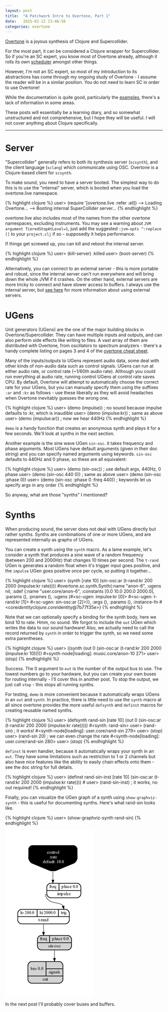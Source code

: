 ```yaml
---
layout: post
title:  "A Patchwork Intro to Overtone, Part 1"
date:   2015-02-12 13:46:56
categories: overtone
---
```

[Overtone][overtone] is a joyous synthesis of Clojure and Supercollider.

For the most part, it can be considered a Clojure wrapper for
Supercollider. So if you're an SC expert, you know most of Overtone
already, although it rolls its own [scheduler][at-at] amongst
other things.

However, I'm not an SC expert, so most of my introduction to its
abstractions has come through my ongoing study of Overtone - I assume
the reader will be in a similar position. You do not need to learn SC
in order to use Overtone!

While the documentation is quite good, particularly the
[examples][examples], there's a lack of information in some areas.

These posts will essentially be a learning diary, and so somewhat
unstructured and not comprehensive, but I hope they will be useful. I
will not cover anything about Clojure specifically.

*******

Server
======

"Supercollider" generally refers to both its synthesis server
(`scsynth`), and the client language (`sclang`) which communicate
using OSC. Overtone is a Clojure-based client for `scsynth`.

To make sound, you need to have a server booted. The simplest way to
do this is to use the "internal" server, which is booted when you load
the overtone.live namespace.

{% highlight clojure %}
user> (require '[overtone.live :refer :all])
--> Loading Overtone...
--> Booting internal SuperCollider server...
{% endhighlight %}

overtone.live also includes most of the names from the other overtone
namespaces, excluding instruments. You may see a warning about `JVM
argument TieredStopAtLevel=1`, just add the suggested `:jvm-opts ^:replace []`
to your `project.clj` if so - supposedly it helps performance.

If things get screwed up, you can kill and reboot the internal server.

{% highlight clojure %}
user> (kill-server)
:killed
user> (boot-server)
{% endhighlight %}

Alternatively, you can connect to an external server - this is more
portable and robust, since the internal server can't run everywhere
and will bring down the whole JVM if it crashes. On the other hand,
external servers are more tricky to connect and have slower access to
buffers. I always use the internal server, but [see
here](https://github.com/overtone/overtone/wiki/Connecting-scsynth#connecting-to-an-external-server)
for more information about using external servers.

UGens
=====

Unit generators (UGens) are the one of the major building blocks in
Overtone/Supercollider.  They can have multiple inputs and outputs,
and can also perform side effects like writing to files.  A vast array
of them are distributed with Overtone, from oscillators to spectrum
analyzers - there's a handy complete listing on pages 3 and 4 of the
[overtone cheat sheet](https://github.com/overtone/overtone/raw/master/docs/cheatsheet/overtone-cheat-sheet.pdf).

Many of the inputs/outputs to UGens represent audio data, some deal
with other kinds of non-audio data such as control signals. UGens can
run at either audio rate, or control rate (~1/60th audio
rate). Although you could run everything at audio rate, running
control UGens at control rate saves CPU. By default, Overtone will
attempt to automatically choose the correct rate for your UGens, but
you can manually specify them using the suffixes `:ar` and `:kr` as
follows - use these liberally as they will avoid headaches when Overtone
inevitably guesses the wrong one.

{% highlight clojure %}
user> (demo (impulse))  ; no sound because impulse defaults to :kr, which is inaudible
user> (demo (impulse:kr)) ; same as above
user> (demo (impulse:ar)) ; now we hear 440Hz
{% endhighlight %}

`demo` is a handy function that creates an anonymous synth and plays
it for a few seconds. We'll look at synths in the next section.

Another example is the sine wave UGen `sin-osc`. it takes frequency
and phase arguments. Most UGens have default arguments (given in their
doc string) and you can specify named arguments using keywords. `sin-osc`
defaults to 440Hz and 0 phase, so these are all equivalent:

{% highlight clojure %}
user> (demo (sin-osc))  ; use default args, 440Hz, 0 phase
user> (demo (sin-osc 440 0)) ; same as above
user> (demo (sin-osc :phase 0))
user> (demo (sin-osc :phase 0 :freq 440)) ; keywords let us specify args in any order
{% endhighlight %}

So anyway, what are those "synths" I mentioned?

Synths
======

When producing sound, the server does not deal with UGens directly but
rather synths.  Synths are combinations of one or more UGens, and are
represented internally as graphs of UGens.

You can create a synth using the `synth` macro. As a lame example,
let's consider a synth that produces a sine wave of a random frequency
(between 200 and 2000Hz) that changes 10 times per second. The
`t-rand` UGen is generates a random float when it's trigger input goes
positive, and the `impulse` UGen goes positive once per cycle, so
putting it together...

{% highlight clojure %}
user> (synth [rate 10] (sin-osc:ar (t-rand:kr 200 2000 (impulse:kr rate))))
#overtone.sc.synth.Synth{:name "anon-6", :ugens nil, :sdef {:name "user.core/anon-6", :constants [0.0 10.0 200.0 2000.0], :params (), :pnames (), :ugens (#<sc-ugen: impulse:kr [0]> #<sc-ugen: t-rand:kr [1]> #<sc-ugen: sin-osc:ar [2]>)}, :args (), :params (), :instance-fn #<core$identity clojure.core$identity@7b77f35e>}
{% endhighlight %}

Note that we can optionally specify a binding for the synth body, here
we bind 10 to rate.  Hmm, no sound. We forgot to include the `out`
UGen which writes the data to our sound hardware!  Also, we actually
need to call the record returned by `synth` in order to trigger the
synth, so we need some extra parentheses.

{% highlight clojure %}
user> ((synth (out 0 (sin-osc:ar (t-rand:kr 200 2000 (impulse:kr 10)))))
#<synth-node[loading]: music.core/anon-10 271>
user> (stop)
{% endhighlight %}

Success. The 0 argument to `out` is the number of the output bus to
use. The lowest numbers go to your hardware, but you can create your
own buses for routing internally - I'll cover this in another post.
To stop the output, we just call `stop` - this stops all running synths.

For testing, `demo` is more convenient because it automatically wraps
UGens in an `out` and `synth`. In practice, there is little need to
use the `synth` macro at all since overtone provides the more useful
`defsynth` and `definst` macros for creating reusable named synths.

{% highlight clojure %}
user> (defsynth rand-sin [rate 10] (out 0 (sin-osc:ar (t-rand:kr 200 2000 (impulse:kr rate)))))
#<synth: rand-sin>
user> (rand-sin) ; it works!
#<synth-node[loading]: user.core/rand-sin 279>
user> (stop)
user> (rand-sin 20) ; we can even change the rate
#<synth-node[loading]: user.core/rand-sin 280>
user> (stop)
{% endhighlight %}

`definst` is even handier, because it automatically wraps your synth
in an `out`. They have some limitations such as restriction to 1 or 2
channels but also have nice features like the ability to easily chain
effects onto them - see the doc string for full details.

{% highlight clojure %}
user> (definst rand-sin-inst [rate 10] (sin-osc:ar (t-rand:kr 200 2000 (impulse:kr rate))))
#<instrument rand-sin-inst>
user> (rand-sin-inst) ; it works, no out required!
{% endhighlight %}

Finally, you can visualize the UGen graph of a synth using
`show-graphviz-synth` - this is useful for documenting synths.
Here's what rand-sin looks like.

{% highlight clojure %}
user> (show-graphviz-synth rand-sin)
{% endhighlight %}

![rand-sin graph](https://raw.githubusercontent.com/mattearnshaw/mattearnshaw.github.io/master/assets/rand-sin-graph.png)

In the next post I'll probably cover buses and buffers.

[overtone]: http://overtone.github.io/
[clojure]: http://clojure.org/
[supercollider]: http://supercollider.sourceforge.net/
[at-at]: https://github.com/overtone/at-at
[examples]: https://github.com/overtone/overtone/tree/master/src/overtone/examples
[CIDER]: https://github.com/clojure-emacs/cider

